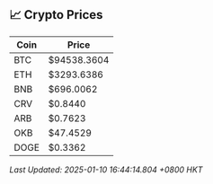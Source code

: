 ## 📈 Crypto Prices

| Coin | Price |
| ---- | ----- |
| BTC | $94538.3604 |
| ETH | $3293.6386 |
| BNB | $696.0062 |
| CRV | $0.8440 |
| ARB | $0.7623 |
| OKB | $47.4529 |
| DOGE | $0.3362 |

_Last Updated: 2025-01-10 16:44:14.804 +0800 HKT_